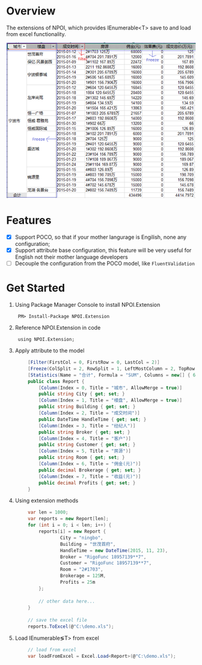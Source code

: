 # Overview
The extensions of NPOI, which provides IEnumerable&lt;T&gt; save to and load from excel functionality.

![NPOI.Extension demo](images/demo.PNG)

# Features
- [x] Support POCO, so that if your mother langurage is Engilish, none any configuration;
- [x] Support attribute base configuration, this feature will be very useful for English not their mother language developers
- [ ] Decouple the configuration from the POCO model, like `FluentValidation`

# Get Started
1. Using Package Manager Console to install NPOI.Extension

        PM> Install-Package NPOI.Extension
	
2. Reference NPOI.Extension in code

        using NPOI.Extension;
	
3. Apply attribute to the model

```csharp
        [Filter(FirstCol = 0, FirstRow = 0, LastCol = 2)]
        [Freeze(ColSplit = 2, RowSplit = 1, LeftMostColumn = 2, TopRow = 1)]
        [Statistics(Name = "合计", Formula = "SUM", Columns = new[] { 6, 7 })]
        public class Report {
            [Column(Index = 0, Title = "城市", AllowMerge = true)]
            public string City { get; set; }
            [Column(Index = 1, Title = "楼盘", AllowMerge = true)]
            public string Building { get; set; }
            [Column(Index = 2, Title = "成交时间")]
            public DateTime HandleTime { get; set; }
            [Column(Index = 3, Title = "经纪人")]
            public string Broker { get; set; }
            [Column(Index = 4, Title = "客户")]
            public string Customer { get; set; }
            [Column(Index = 5, Title = "房源")]
            public string Room { get; set; }
            [Column(Index = 6, Title = "佣金(元)")]
            public decimal Brokerage { get; set; }
            [Column(Index = 7, Title = "收益(元)")]
            public decimal Profits { get; set; }
        }
```

4. Using extension methods

```csharp
        var len = 1000;
        var reports = new Report[len];
        for (int i = 0; i < len; i++) {
            reports[i] = new Report {
                    City = "ningbo",
                    Building = "世茂首府",
                    HandleTime = new DateTime(2015, 11, 23),
                    Broker = "RigoFunc 18957139**7",
                    Customer = "RigoFunc 18957139**7",
                    Room = "2#1703",
                    Brokerage = 125M,
                    Profits = 25m
            };

            // other data here...
        }

        // save the excel file
        reports.ToExcel(@"C:\demo.xls");
 ```       
5. Load IEnumerable&lg;T&gt; from excel

```csharp
        // load from excel
        var loadFromExcel = Excel.Load<Report>(@"C:\demo.xls");
```
